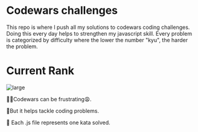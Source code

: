 # Codewars challenges 
This repo is where I push all my solutions to codewars coding challenges. Doing this every day helps to strengthen my javascript skill.  Every problem is categorized by difficulty where the lower the number "kyu", the harder the problem.
# Current Rank


![large](https://user-images.githubusercontent.com/97654031/217114010-4962532c-005f-4593-84bd-6a1b42385aa8.svg)



🤦‍♂️Codewars can be frustrating😩.

🥳But it helps tackle coding problems.

🎯 Each .js file represents one kata solved.
